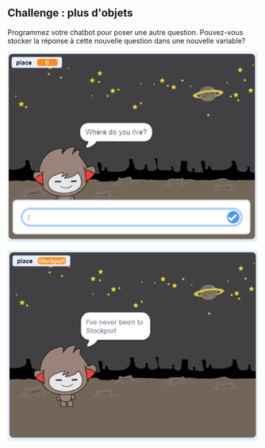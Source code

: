## Challenge : plus d'objets

Programmez votre chatbot pour poser une autre question. Pouvez-vous stocker la réponse à cette nouvelle question dans une nouvelle variable?

![Plus de questions](images/chatbot-question1.png)

![Plus de questions](images/chatbot-question2.png)
